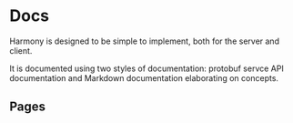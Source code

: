 # Docs

Harmony is designed to be simple to implement, both for the server and client.

It is documented using two styles of documentation: protobuf servce API
documentation and Markdown documentation elaborating on concepts.

## Pages
